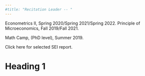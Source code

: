 ```yaml
---
#title: "Recitation Leader -- "
---
```

Econometrics II, Spring 2020/Spring 2021/Spring 2022. Principle of Microeconomics, Fall 2019/Fall 2021. 

Math Camp, (PhD level), Summer 2019. 

Click here for selected SEI report. 

Heading 1
======
